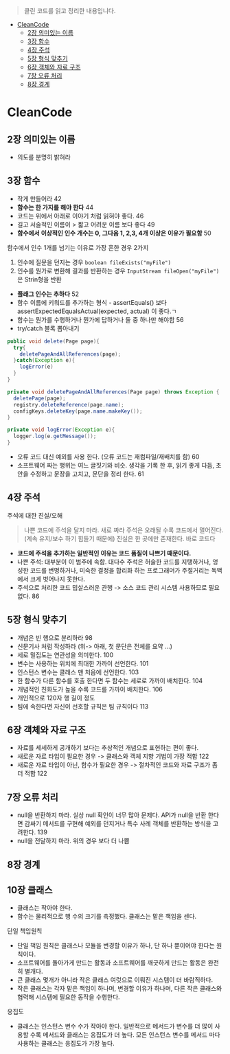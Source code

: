 > 클린 코드를 읽고 정리한 내용입니다.



<!-- TOC -->

- [CleanCode](#cleancode)
    - [2장 의미있는 이름](#2장-의미있는-이름)
    - [3장 함수](#3장-함수)
    - [4장 주석](#4장-주석)
    - [5장 형식 맞추기](#5장-형식-맞추기)
    - [6장 객체와 자료 구조](#6장-객체와-자료-구조)
    - [7장 오류 처리](#7장-오류-처리)
    - [8장 경계](#8장-경계)

<!-- /TOC -->
# CleanCode

## 2장 의미있는 이름
- 의도를 분명히 밝혀라 

## 3장 함수 
- 작게 만들어라 42
- **함수는 한 가지를 해야 한다** 44
- 코드는 위에서 아래로 이야기 처럼 읽혀야 좋다. 46
- 길고 서술적인 이름이 > 짧고 어려운 이름 보다 좋다 49
- **함수에서 이상적인 인수 개수는 0, 그다음 1, 2,3, 4개 이상은 이유가 필요함** 50

함수에서 인수 1개를 넘기는 이유로 가장 흔한 경우 2가지 
1. 인수에 질문을 던지는 경우 `boolean fileExists("myFile")`
2. 인수를 뭔가로 변환해 결과를 반환하는 경우 `InputStream fileOpen("myFile")` 은 Strin형을 반환

- **플래그 인수는 추하다** 52
- 함수 이름에 키워드를 추가하는 형식 - assertEquals() 보다 assertExpectedEqualsActual(expected, actual) 이 좋다.ㄱ
- 함수는 뭔가를 수행하거나 뭔가에 답하거나 둘 중 하나만 해야함 56
- try/catch 블록 뽑아내기 

```java
public void delete(Page page){
  try{
    deletePageAndAllReferences(page);
  }catch(Exception e){
    logError(e)
  }
}
```

```java
private void deletePageAndAllReferences(Page page) throws Exception {
  deletePage(page);
  registry.deleteReference(page.name);
  configKeys.deleteKey(page.name.makeKey());
}

private void logError(Exception e){
  logger.log(e.getMessage());
}
```

- 오류 코드 대신 예외를 사용 한다. (오류 코드는 재컴파일/재배치를 함) 60
- 소프트웨어 짜는 행위는 여느 글짓기와 비슷. 생각을 기록 한 후, 읽기 좋게 다듬, 초안을 수정하고 문장을 고치고, 문단을 정리 한다. 61


## 4장 주석
주석에 대한 진실/오해 
> 나쁜 코드에 주석을 달지 마라. 새로 짜라
> 주석은 오래될 수록 코드에서 멀어진다. (계속 유지/보수 하기 힘들기 때문에) 
> 진실은 한 곳에만 존재한다. 바로 코드다
- **코드에 주석을 추가하는 일반적인 이유는 코드 품질이 나쁘기 때문이다.**
- 나쁜 주석: 대부분이 이 범주에 속함. 대다수 주석은 허술한 코드를 지탱하거나, 엉성한 코드를 변명하거나, 미숙한 결정을 합리화 하는 프로그래머가 주절거리는 독백에서 크게 벗어나지 못한다. 
- 주석으로 처리한 코드 밉살스러운 관행 -> 소스 코드 관리 시스템 사용하므로 필요없다. 86


## 5장 형식 맞추기 
- 개념은 빈 행으로 분리하라 98
- 신문기사 처럼 작성하라 (위-> 아래, 첫 문단은 전체를 요약 ...)
- 세로 밀집도는 연관성을 의미한다. 100
- 변수는 사용하는 위치에 최대한 가까이 선언한다. 101
- 인스턴스 변수는 클래스 맨 처음에 선언한다. 103
- 한 함수가 다른 함수를 호출 한다면 두 함수는 세로로 가까이 배치한다. 104
- 개념적인 친화도가 높을 수록 코드를 가까이 배치한다. 106
- 개인적으로 120자 행 길이 정도
- 팀에 속한다면 자신이 선호할 규칙은 팀 규칙이다 113


## 6장 객체와 자료 구조
- 자료를 세세하게 공개하기 보다는 추상적인 개념으로 표현하는 편이 좋다.
- 새로운 자료 타입이 필요한 경우 -> 클래스와 객체 지향 기법이 가장 적합 122
- 새로운 자료 타입이 아닌, 함수가 필요한 경우 -> 절차적인 코드와 자료 구조가 좀 더 적합 122

## 7장 오류 처리 
- null을 반환하지 마라. 실상 null 확인이 너무 많아 문제다. API가 null을 반환 한다면 감싸기 메서드를 구현해 예외를 던지거나 특수 사례 객체를 반환하는 방식을 고려한다. 139
- null을 전달하지 마라. 위의 경우 보다 더 나쁨

## 8장 경계 





## 10장 클래스

- 클래스는 작아야 한다. 
- 함수는 물리적으로 행 수의 크기를 측정했다. 클래스는 맡은 책임을 센다. 



단일 책임원칙

- 단일 책임 원칙은 클래스나 모듈을 변경할 이유가 하나, 단 하나 뿐이어야 한다는 원칙이다.
- 소프트웨어를 돌아가게 만드는 활동과 소프트웨어를 깨긋하게 만드는 활동은 완전히 별개다. 
- 큰 클래스 몇개가 아니라 작은 클래스 여럿으로 이뤄진 시스템이 더 바람직하다. 
- 작은 클래스는 각자 맡은 책임이 하나며, 변경할 이유가 하나며, 다른 작은 클래스와 협력해 시스템에 필요한 동작을 수행한다.



응집도 

- 클래스는 인스턴스 변수 수가 작아야 한다. 일반적으로 메서드가 변수를 더 많이 사용할 수록 메서드와 클래스는 응집도가 더 높다. 모든 인스턴스 변수를 메서드 마다 사용하는 클래스는 응집도가 가장 높다. 



